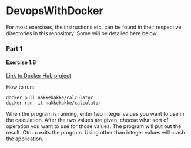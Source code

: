 # DevopsWithDocker

For most exercises, the instructions etc. can be found in their respective directories in this repository. Some will be detailed here below.

### Part 1

#### Exercise 1.8
[Link to Docker Hub project](https://cloud.docker.com/repository/docker/nakkekakke/calculator)

How to run:

    docker pull nakkekakke/calculator
    docker run -it nakkekakke/calculator

When the program is running, enter two integer values you want to use in the calculation. After the two values are given, choose what sort of operation you want to use for those values. The program will put out the result. Ctrl+c exits the program. Using other than integer values will crash the application.
